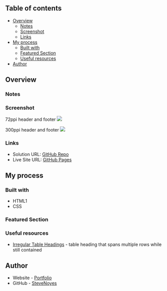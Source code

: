 ## Table of contents

- [Overview](#overview)
  - [Notes](#notes)
  - [Screenshot](#screenshot)
  - [Links](#links)
- [My process](#my-process)
  - [Built with](#built-with)
  - [Featured Section](#featured-section)
  - [Useful resources](#useful-resources)
- [Author](#author)

## Overview

### Notes

### Screenshot

72ppi header and footer
![](./screenshot.jpg)

300ppi header and footer
![](./screenshot.jpg)

### Links

- Solution URL: [GitHub Repo](https://github.com/SteveNoyes/html-assessment)
- Live Site URL: [GitHub Pages](https://stevenoyes.github.io/html-assessment/)

## My process

### Built with

- HTML1
- CSS 

### Featured Section

### Useful resources

- [Irregular Table Headings](https://www.w3.org/WAI/tutorials/tables/irregular/) - table heading that spans multiple rows while still contained

## Author

- Website - [Portfolio](https://www.stevenmnoyes.com)
- GitHub - [SteveNoyes](https://github.com/SteveNoyes)